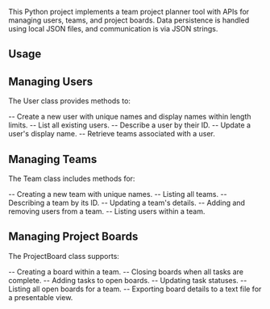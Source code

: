 This Python project implements a team project planner tool with APIs for managing users, teams, and project boards. Data persistence is handled using local JSON files, and communication is via JSON strings.

## Usage

## Managing Users

The User class provides methods to:

-- Create a new user with unique names and display names within length limits.
-- List all existing users.
-- Describe a user by their ID.
-- Update a user's display name.
-- Retrieve teams associated with a user.

## Managing Teams

The Team class includes methods for:

-- Creating a new team with unique names.
-- Listing all teams.
-- Describing a team by its ID.
-- Updating a team's details.
-- Adding and removing users from a team.
-- Listing users within a team.

## Managing Project Boards

The ProjectBoard class supports:

-- Creating a board within a team.
-- Closing boards when all tasks are complete.
-- Adding tasks to open boards.
-- Updating task statuses.
-- Listing all open boards for a team.
-- Exporting board details to a text file for a presentable view.
